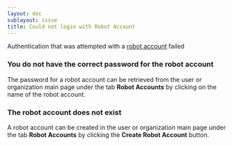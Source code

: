 ```yaml
---
layout: doc
sublayout: issue
title: Could not login with Robot Account
---
```

Authentication that was attempted with a [robot account](/glossary/robot-accounts.html) failed

### You do not have the correct password for the robot account

The password for a robot account can be retrieved from the user or organization main page under the tab **Robot Accounts** by clicking on the name of the robot account.

### The robot account does not exist

A robot account can be created in the user or organization main page under the tab **Robot Accounts** by clicking the **Create Robot Account** button.
